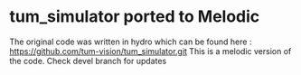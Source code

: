 tum_simulator ported to Melodic
=============
The original code was written in hydro which can be found here :
https://github.com/tum-vision/tum_simulator.git
This is a melodic version of the code.
Check devel branch for updates
